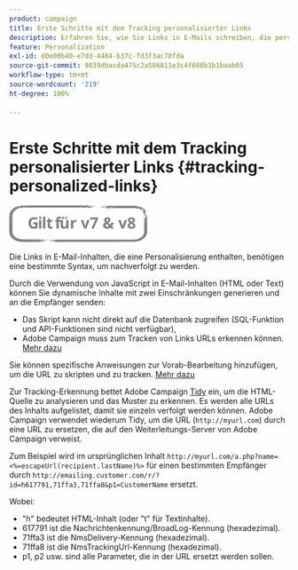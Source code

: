 ```yaml
---
product: campaign
title: Erste Schritte mit dem Tracking personalisierter Links
description: Erfahren Sie, wie Sie Links in E-Mails schreiben, die personalisiert werden können, und wie Sie das Tracking in Campaign Classic unterstützen.
feature: Personalization
exl-id: d0e00b40-e7dd-4484-b37c-fd3f3ac70fda
source-git-commit: 9839dbacda475c2a586811e3c4f686b1b1baab05
workflow-type: tm+mt
source-wordcount: '219'
ht-degree: 100%

---
```


# Erste Schritte mit dem Tracking personalisierter Links {#tracking-personalized-links}

![](../../assets/common.svg)

Die Links in E-Mail-Inhalten, die eine Personalisierung enthalten, benötigen eine bestimmte Syntax, um nachverfolgt zu werden.

Durch die Verwendung von JavaScript in E-Mail-Inhalten (HTML oder Text) können Sie dynamische Inhalte mit zwei Einschränkungen generieren und an die Empfänger senden:

* Das Skript kann nicht direkt auf die Datenbank zugreifen (SQL-Funktion und API-Funktionen sind nicht verfügbar),
* Adobe Campaign muss zum Tracken von Links URLs erkennen können. [Mehr dazu](detecting-tracking-urls.md)

Sie können spezifische Anweisungen zur Vorab-Bearbeitung hinzufügen, um die URL zu skripten und zu tracken. [Mehr dazu](pre-processing-instructions.md)

Zur Tracking-Erkennung bettet Adobe Campaign [Tidy](https://www.html-tidy.org/) ein, um die HTML-Quelle zu analysieren und das Muster zu erkennen. Es werden alle URLs des Inhalts aufgelistet, damit sie einzeln verfolgt werden können. Adobe Campaign verwendet wiederum Tidy, um die URL (`http://myurl.com`) durch eine URL zu ersetzen, die auf den Weiterleitungs-Server von Adobe Campaign verweist.

Zum Beispiel wird im ursprünglichen Inhalt `http://myurl.com/a.php?name=<%=escapeUrl(recipient.lastName)%>` für einen bestimmten Empfänger durch `http://emailing.customer.com/r/?id=h617791,71ffa3,71ffa8&p1=CustomerName` ersetzt. 

Wobei:

* &quot;h&quot; bedeutet HTML-Inhalt (oder &quot;t&quot; für Textinhalte).
* 617791 ist die Nachrichtenkennung/BroadLog-Kennung (hexadezimal).
* 71ffa3 ist die NmsDelivery-Kennung (hexadezimal).
* 71ffa8 ist die NmsTrackingUrl-Kennung (hexadezimal).
* p1, p2 usw. sind alle Parameter, die in der URL ersetzt werden sollen.
